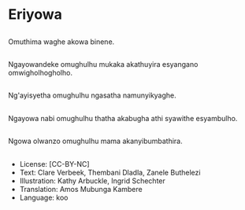 # Eriyowa

##
Omuthima waghe akowa binene.

##
Ngayowandeke omughulhu mukaka akathuyira esyangano omwigholhogholho.

##
Ng'ayisyetha omughulhu ngasatha namunyikyaghe.

##
Ngayowa nabi omughulhu thatha akabugha athi syawithe esyambulho.

##
Ngowa olwanzo omughulhu mama akanyibumbathira.

##
* License: [CC-BY-NC]
* Text: Clare Verbeek, Thembani Dladla, Zanele Buthelezi
* Illustration: Kathy Arbuckle, Ingrid Schechter
* Translation: Amos Mubunga Kambere
* Language: koo
